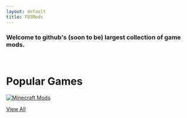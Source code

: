 ```yaml
---
layout: default
title: FOSMods
---
```


### Welcome to github's (soon to be) largest collection of game mods.
<br/>

# Popular Games
[![Minecraft Mods](https://github-readme-stats.vercel.app/api/pin/?username=FOSMods&repo=Minecraft)](./Games/Minecraft)

[View All](./Games)
